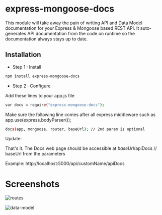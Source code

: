 express-mongoose-docs
=====================

This module will take away the pain of writing API and Data Model documentation for your Express & Mongoose based REST API.
It auto-generates API documentation from the code on runtime so the documentation always stays up to date.


Installation
--------------

* Step 1 : Install

```sh
npm install express-mongoose-docs
```

* Step 2 : Configure

Add these lines to your app.js file

```sh
var docs = require("express-mongoose-docs");
```

Make sure the following line comes after all express middleware such as app.use(express.bodyParser());

```sh
docs(app, mongoose, router, baseUrl); // 2nd param is optional
```
Update:

That's it. The Docs web page should be accessible at *baseUrl*/apiDocs // baseUrl from the parameters

Example: http://localhost:5000/api/customName/apiDocs

Screenshots
===========

![routes](https://raw.github.com/nabeel-ahmad/express-mongoose-docs/master/screenshots/screenshot1.png "Routes")

![data-model](https://raw.github.com/nabeel-ahmad/express-mongoose-docs/master/screenshots/screenshot2.png "Data Model")



[repository]:https://github.com/nabeel-ahmad/express-mongoose-docs

